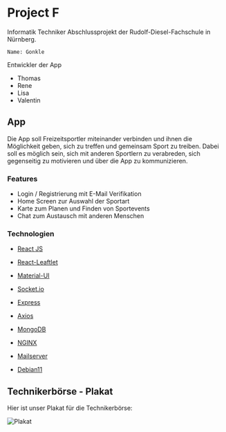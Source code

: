# Project F
Informatik Techniker Abschlussprojekt der Rudolf-Diesel-Fachschule in Nürnberg.

    Name: Gonkle


Entwickler der App
- Thomas
- Rene
- Lisa
- Valentin

## App

Die App soll Freizeitsportler miteinander verbinden und ihnen die Möglichkeit geben, sich zu treffen und gemeinsam Sport zu treiben. 
Dabei soll es möglich sein, sich mit anderen Sportlern zu verabreden, sich gegenseitig zu motivieren und über die App zu kommunizieren.

### Features

- Login / Registrierung mit E-Mail Verifikation
- Home Screen zur Auswahl der Sportart
- Karte zum Planen und Finden von Sportevents
- Chat zum Austausch mit anderen Menschen

### Technologien
- [React JS](https://reactjs.org/)
- [React-Leaftlet](https://react-leaflet.js.org/)
- [Material-UI](https://mui.com/)
- [Socket.io](https://socket.io/)
- [Express](https://expressjs.com/)
- [Axios](https://axios-http.com/)

- [MongoDB](https://www.mongodb.com/)
- [NGINX](https://www.nginx.com/)
- [Mailserver](https://www.postfix.org/)
- [Debian11](https://www.debian.org/)

## Technikerbörse - Plakat

Hier ist unser Plakat für die Technikerbörse:

![Plakat](https://github.com/NeoX96/ProjectF/assets/23174916/ed3409c2-eea0-40fb-8abe-9d1ba74b925f)
